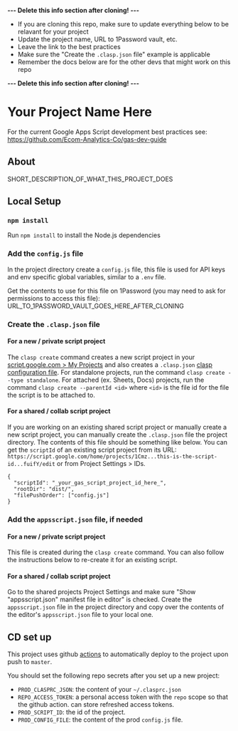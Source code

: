 **--- Delete this info section after cloning! ---**

* If you are cloning this repo, make sure to update everything below to be relavant for your project
* Update the project name, URL to 1Password vault, etc.
* Leave the link to the best practices
* Make sure the "Create the `.clasp.json` file" example is applicable
* Remember the docs below are for the other devs that might work on this repo

**--- Delete this info section after cloning! ---**


# Your Project Name Here

For the current Google Apps Script development best practices see: https://github.com/Ecom-Analytics-Co/gas-dev-guide

## About

SHORT_DESCRIPTION_OF_WHAT_THIS_PROJECT_DOES

## Local Setup

### `npm install`

Run `npm install` to install the Node.js dependencies

### Add the `config.js` file

In the project directory create a `config.js` file, this file is used for API keys and env specific global variables, similar to a `.env` file.

Get the contents to use for this file on 1Password (you may need to ask for permissions to access this file): URL_TO_1PASSWORD_VAULT_GOES_HERE_AFTER_CLONING

### Create the `.clasp.json` file

#### For a new / private script project

The `clasp create` command creates a new script project in your [script.google.com > My Projects](https://script.google.com/home/my) and also creates a `.clasp.json` [clasp configuration file](https://github.com/google/clasp#project-settings-file-claspjson). For standalone projects, run the command `clasp create --type standalone`. For attached (ex. Sheets, Docs) projects, run the command `clasp create --parentId <id>` where `<id>` is the file id for the file the script is to be attached to.

#### For a shared / collab script project

If you are working on an existing shared script project or manually create a new script project, you can manually create the `.clasp.json` file the project directory. The contents of this file should be something like below. You can get the `scriptId` of an existing script project from its URL: `https://script.google.com/home/projects/1Cmz...this-is-the-script-id...fuifY/edit` or from Project Settings > IDs.

```
{
  "scriptId": "_your_gas_script_project_id_here_",
  "rootDir": "dist/",
  "filePushOrder": ["config.js"]
}
```

### Add the `appsscript.json` file, if needed

#### For a new / private script project

This file is created during the `clasp create` command. You can also follow the instructions below to re-create it for an existing script.

#### For a shared / collab script project

Go to the shared projects Project Settings and make sure "Show "appsscript.json" manifest file in editor" is checked. Create the `appsscript.json` file in the project directory and copy over the contents of the editor's `appsscript.json` file to your local one.

## CD set up

This project uses github [actions](https://github.com/features/actions) to automatically deploy to the project upon push to `master`.

You should set the following repo secrets after you set up a new project:

- `PROD_CLASPRC_JSON`: the content of your `~/.clasprc.json`
- `REPO_ACCESS_TOKEN`: a personal access token with the `repo` scope so that the github action.
can store refreshed access tokens.
- `PROD_SCRIPT_ID`: the id of the project.
- `PROD_CONFIG_FILE`: the content of the prod `config.js` file.
